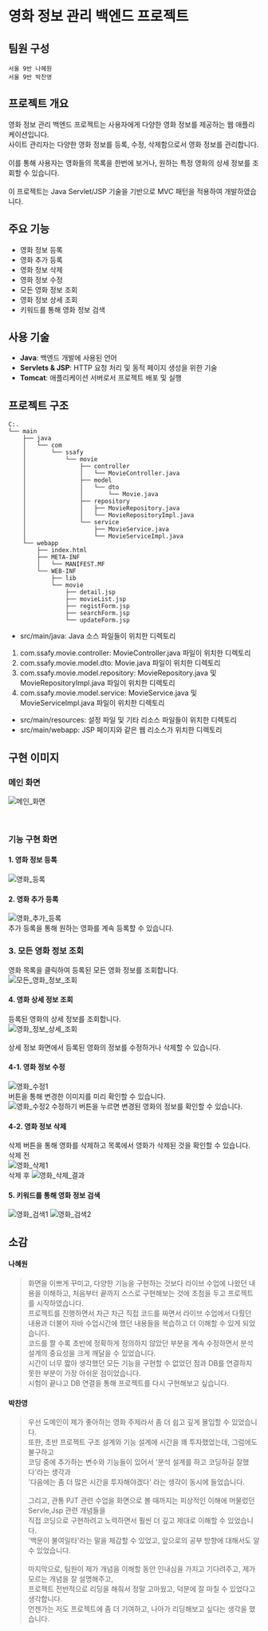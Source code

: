# 영화 정보 관리 백엔드 프로젝트 

## 팀원 구성

    서울 9반 나혜원
    서울 9반 박찬영


## 프로젝트 개요
영화 정보 관리 백엔드 프로젝트는 사용자에게 다양한 영화 정보를 제공하는 웹 애플리케이션입니다. <br>
사이트 관리자는 다양한 영화 정보를 등록, 수정, 삭제함으로서 영화 정보를 관리합니다. <br>  
이를 통해 사용자는 영화들의 목록을 한번에 보거나, 원하는 특정 영화의 상세 정보를 조회할 수 있습니다. <br>  
이 프로젝트는 Java Servlet/JSP 기술을 기반으로 MVC 패턴을 적용하여 개발하였습니다.

## 주요 기능
- 영화 정보 등록 
- 영화 추가 등록
- 영화 정보 삭제 
- 영화 정보 수정 
- 모든 영화 정보 조회 
- 영화 정보 상세 조회
- 키워드를 통해 영화 정보 검색

## 사용 기술
- **Java**: 백엔드 개발에 사용된 언어
- **Servlets & JSP**: HTTP 요청 처리 및 동적 페이지 생성을 위한 기술
- **Tomcat**: 애플리케이션 서버로서 프로젝트 배포 및 실행

## 프로젝트 구조
```
C:.
└── main
    ├── java
    │   └── com
    │       └── ssafy
    │           └── movie
    │               ├── controller
    │               │   └── MovieController.java
    │               ├── model
    │               │   └── dto
    │               │       └── Movie.java
    │               ├── repository
    │               │   ├── MovieRepository.java
    │               │   └── MovieRepositoryImpl.java
    │               └── service
    │                   ├── MovieService.java
    │                   └── MovieServiceImpl.java
    └── webapp
        ├── index.html
        ├── META-INF
        │   └── MANIFEST.MF
        └── WEB-INF
            ├── lib
            └── movie
                ├── detail.jsp
                ├── movieList.jsp
                ├── registForm.jsp
                ├── searchForm.jsp
                └── updateForm.jsp

```
- src/main/java: Java 소스 파일들이 위치한 디렉토리 <br>
1. com.ssafy.movie.controller: MovieController.java 파일이 위치한 디렉토리 <br>
1. com.ssafy.movie.model.dto: Movie.java 파일이 위치한 디렉토리 <br>
1. com.ssafy.movie.model.repository: MovieRepository.java 및 MovieRepositoryImpl.java 파일이 위치한 디렉토리<br>
1. com.ssafy.movie.model.service: MovieService.java 및 MovieServiceImpl.java 파일이 위치한 디렉토리 <br>
- src/main/resources: 설정 파일 및 기타 리소스 파일들이 위치한 디렉토리 <br>
- src/main/webapp: JSP 페이지와 같은 웹 리소스가 위치한 디렉토리 <br>

## 구현 이미지

### 메인 화면
![메인_화면](/uploads/255e890ff91e2eb44bd4289bf1eaa4e1/메인_화면.PNG)

<br>

### 기능 구현 화면 <br>
#### 1. 영화 정보 등록
![영화_등록](/uploads/e41331c1225972fd9b845e98e380d095/영화_등록.PNG)
<br>

#### 2. 영화 추가 등록
![영화_추가_등록](/uploads/d57df621a4dd083db85076024fa19628/영화_추가_등록.PNG)<br>
추가 등록을 통해 원하는 영화를 계속 등록할 수 있습니다.
<br>

### 3. 모든 영화 정보 조회
영화 목록을 클릭하여 등록된 모든 영화 정보를 조회합니다.<br>
![모든_영화_정보_조회](/uploads/2d29a0c78962935a0e6245d9020feb5a/모든_영화_정보_조회.PNG)
<br>

#### 4. 영화 상세 정보 조회
등록된 영화의 상세 정보를 조회합니다.
<br>
![영화_정보_상세_조회](/uploads/d207db92993c1c49e6a8f2a3ce8c3da9/영화_정보_상세_조회.PNG)<br>
<br>
상세 정보 화면에서 등록된 영화의 정보를 수정하거나 삭제할 수 있습니다.
<br>
#### 4-1. 영화 정보 수정
![영화_수정1](/uploads/fb1cb06b4f28f2336b087a311e942231/영화_수정1.png)<br>
버튼을 통해 변경한 이미지를 미리 확인할 수 있습니다.<br>
![영화_수정2](/uploads/bd829f4e74b4663c92d38acb9432456e/영화_수정2.png)
수정하기 버튼을 누르면 변경된 영화의 정보를 확인할 수 있습니다.<br>

#### 4-2. 영화 정보 삭제
삭제 버튼을 통해 영화를 삭제하고 목록에서 영화가 삭제된 것을 확인할 수 있습니다. <br>
삭제 전<br>
![영화_삭제1](/uploads/b9c000ac4dfdab9ea4e570ef51240a89/영화_삭제1.PNG)<br>
삭제 후
![영화_삭제_결과](/uploads/7943a49131efea25152f7117939089ac/영화_삭제_결과.png)
<br>

#### 5. 키워드를 통해 영화 정보 검색
![영화_검색1](/uploads/bc069c4ee331dfbd065b17bfd0ee6251/영화_검색1.PNG)
![영화_검색2](/uploads/41bb6687b2d145c0ce5570edd042f45e/영화_검색2.PNG)
<br>
## 소감
#### 나혜원<br>
>  화면을 이쁘게 꾸미고, 다양한 기능을 구현하는 것보다 라이브 수업에 나왔던 내용을 이해하고, 처음부터 끝까지 스스로 구현해보는 것에 초첨을 두고 프로젝트를 시작하였습니다.<br>
>   프로젝트를 진행하면서 차근 차근 직접 코드를 짜면서 라이브 수업에서 다뤘던 내용과 더불어 자바 수업시간에 했던 내용들을 복습하고 더 이해할 수 있게 되었습니다.<br>
>   코드를 짤 수록 초반에 정확하게 정의하지 않았던 부분을 계속 수정하면서 분석 설계의 중요성을 크게 깨달을 수 있었습니다.<br>
>   시간이 너무 짧아 생각했던 모든 기능을 구현할 수 없었던 점과 DB를 연결하지 못한 부분이 가장 아쉬운 점이었습니다.<br>
>   시험이 끝나고 DB 연결을 통해 프로젝트를 다시 구현해보고 싶습니다.<br>

#### 박찬영<br>
>  우선 도메인이 제가 좋아하는 영화 주제라서 좀 더 쉽고 깊게 몰입할 수 있었습니다.<br>
>  또한, 초반 프로젝트 구조 설계와 기능 설계에 시간을 꽤 투자했었는데, 그럼에도 불구하고<br>
>  코딩 중에 추가하는 변수와 기능들이 있어서 '분석 설계를 하고 코딩하길  잘했다'라는 생각과<br>
>  '다음에는 좀 더 많은 시간을 투자해야겠다' 라는 생각이 동시에 들었습니다. <br><br>
>   그리고, 관통 PJT 관련 수업을 화면으로 볼 때까지는 피상적인 이해에 머물렀던 Servle,Jsp 관련 개념들을<br>
>  직접 코딩으로 구현하려고 노력하면서 훨씬 더 깊고 제대로 이해할 수 있었습니다.<br>
>  '백문이 불여일타'라는 말을 체감할 수 있었고, 앞으로의 공부 방향에 대해서도 알 수 있었습니다.<br><br>
> 마지막으로, 팀원이 제가 개념을 이해할 동안 인내심을 가지고 기다려주고, 제가 모르는 개념을 잘 설명해주고,<br> 프로젝트 전반적으로 리딩을 해줘서 정말 고마웠고,
> 덕분에 잘 마칠 수 있었다고 생각합니다. <br> 언젠가는 저도 프로젝트에 좀 더 기여하고, 나아가 리딩해보고 싶다는 생각을 했습니다.<br>
